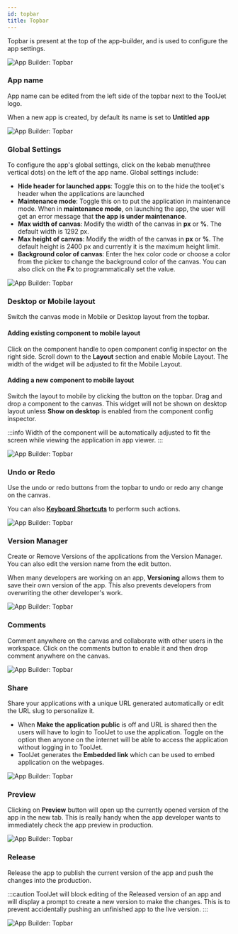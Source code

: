 ```yaml
---
id: topbar
title: Topbar
---
```


Topbar is present at the top of the app-builder, and is used to configure the app settings.

<div style={{textAlign: 'center'}}>

<img className="screenshot-full" src="/img/v2-beta/app-builder/toolbar/toolbar.png" alt="App Builder: Topbar"/>

</div>

### App name

App name can be edited from the left side of the topbar next to the ToolJet logo.

When a new app is created, by default its name is set to **Untitled app**

<div style={{textAlign: 'center'}}>

<img className="screenshot-full" src="/img/v2-beta/app-builder/toolbar/name.png" alt="App Builder: Topbar"/>

</div>

### Global Settings

To configure the app's global settings, click on the kebab menu(three vertical dots) on the left of the app name. Global settings include:

- **Hide header for launched apps**: Toggle this on to the hide the tooljet's header when the applications are launched
- **Maintenance mode**: Toggle this on to put the application in maintenance mode. When in **maintenance mode**, on launching the app, the user will get an error message that **the app is under maintenance**.
- **Max width of canvas**: Modify the width of the canvas in **px** or **%**. The default width is 1292 px.
- **Max height of canvas**: Modify the width of the canvas in **px** or **%**. The default height is 2400 px and currently it is the maximum height limit.
- **Background color of canvas**: Enter the hex color code or choose a color from the picker to change the background color of the canvas. You can also click on the **Fx** to programmatically set the value.

<div style={{textAlign: 'center'}}>

<img className="screenshot-full" src="/img/v2-beta/app-builder/toolbar/newglobalset.png" alt="App Builder: Topbar"/>

</div>

### Desktop or Mobile layout

Switch the canvas mode in Mobile or Desktop layout from the topbar.

#### Adding existing component to mobile layout

Click on the component handle to open component config inspector on the right side. Scroll down to the **Layout** section and enable Mobile Layout. The width of the widget will be adjusted to fit the Mobile Layout.

#### Adding a new component to mobile layout

Switch the layout to mobile by clicking the button on the topbar. Drag and drop a component to the canvas. This widget will not be shown on desktop layout unless **Show on desktop** is enabled from the component config inspector.

:::info
Width of the component will be automatically adjusted to fit the screen while viewing the application in app viewer.
:::

<div style={{textAlign: 'center'}}>

<img className="screenshot-full" src="/img/v2-beta/app-builder/toolbar/view.png" alt="App Builder: Topbar"/>

</div>

### Undo or Redo

Use the undo or redo buttons from the topbar to undo or redo any change on the canvas.

You can also **[Keyboard Shortcuts](/docs/tutorial/keyboard-shortcuts)** to perform such actions.

<div style={{textAlign: 'center'}}>

<img className="screenshot-full" src="/img/v2-beta/app-builder/toolbar/undo.png" alt="App Builder: Topbar"/>

</div>

### Version Manager

Create or Remove Versions of the applications from the Version Manager. You can also edit the version name from the edit button.

When many developers are working on an app, **Versioning** allows them to save their own version of the app. This also prevents developers from overwriting the other developer's work.

<div style={{textAlign: 'center'}}>

<img className="screenshot-full" src="/img/v2-beta/app-builder/toolbar/version.png" alt="App Builder: Topbar"/>

</div>

### Comments

Comment anywhere on the canvas and collaborate with other users in the workspace. Click on the comments button to enable it and then drop comment anywhere on the canvas.

<div style={{textAlign: 'center'}}>

<img className="screenshot-full" src="/img/v2-beta/app-builder/toolbar/comments.png" alt="App Builder: Topbar"/>

</div>

### Share

Share your applications with a unique URL generated automatically or edit the URL slug to personalize it.

- When **Make the application public** is off and URL is shared then the users will have to login to ToolJet to use the application. Toggle on the option then anyone on the internet will be able to access the application without logging in to ToolJet.
- ToolJet generates the **Embedded link** which can be used to embed application on the webpages.

<div style={{textAlign: 'center'}}>

<img className="screenshot-full" src="/img/v2-beta/app-builder/toolbar/share.png" alt="App Builder: Topbar"/>

</div>

### Preview

Clicking on **Preview** button will open up the currently opened version of the app in the new tab. This is really handy when the app developer wants to immediately check the app preview in production.

<div style={{textAlign: 'center'}}>

<img className="screenshot-full" src="/img/v2-beta/app-builder/toolbar/preview.png" alt="App Builder: Topbar"/>

</div>

### Release

Release the app to publish the current version of the app and push the changes into the production.

:::caution
ToolJet will block editing of the Released version of an app and will display a prompt to create a new version to make the changes. This is to prevent accidentally pushing an unfinished app to the live version.
:::

<div style={{textAlign: 'center'}}>

<img className="screenshot-full" src="/img/v2-beta/app-builder/toolbar/release.png" alt="App Builder: Topbar"/>

</div>
